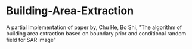 # Building-Area-Extraction
A partial Implementation of paper by, Chu He, Bo Shi, "The algorithm of building area extraction based on boundary prior and conditional random field for SAR image"
